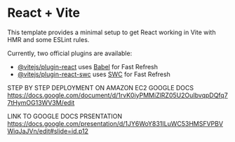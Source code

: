 # React + Vite

This template provides a minimal setup to get React working in Vite with HMR and some ESLint rules.

Currently, two official plugins are available:

- [@vitejs/plugin-react](https://github.com/vitejs/vite-plugin-react/blob/main/packages/plugin-react/README.md) uses [Babel](https://babeljs.io/) for Fast Refresh
- [@vitejs/plugin-react-swc](https://github.com/vitejs/vite-plugin-react-swc) uses [SWC](https://swc.rs/) for Fast Refresh


STEP BY STEP DEPLOYMENT ON AMAZON EC2 GOOGLE DOCS
https://docs.google.com/document/d/1rvK0iyPMMiZlRZ05U2OuIbvqpDQfq77tHymOG13WV3M/edit

LINK TO GOOGLE DOCS PRSENTATION
https://docs.google.com/presentation/d/1JY6WoY831ILuWC53HMSFVPBVWiqJaJVn/edit#slide=id.p12
